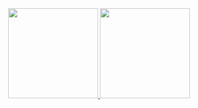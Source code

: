 <div align="center">
  <a href="https://github.com/JuanRRodrigues">
  <img height="180em" src="https://github-readme-stats.vercel.app/api?username=JuanRRodrigues&show_icons=true&theme=dracula&include_all_commits=true&count_private=true"/>
  <img height="180em" src="https://github-readme-stats.vercel.app/api/top-langs/?username=JuanRRodrigues&layout=compact&langs_count=7&theme=dracula"/>
</div>
 <div
 ![Snake animation](https://github.com/rafaballerini/JuanRRodrigues/blob/output/github-contribution-grid-snake.svg)
   </div>
